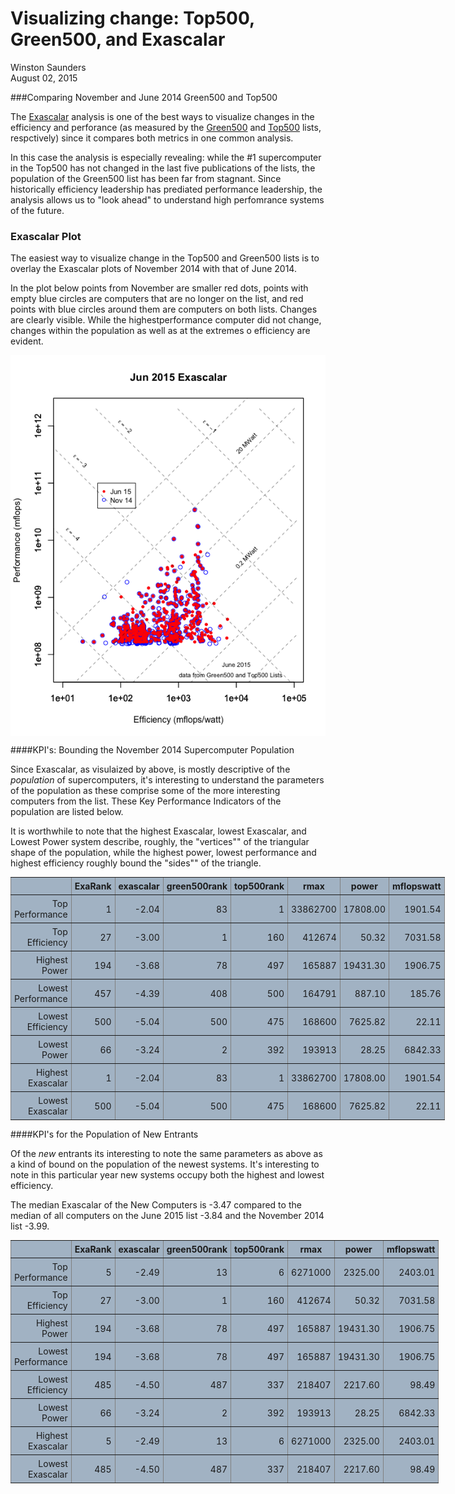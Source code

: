 # Visualizing change: Top500, Green500, and Exascalar
Winston Saunders  
August 02, 2015  

###Comparing November and June 2014 Green500 and Top500

The [Exascalar](http://www.datacenterknowledge.com/archives/2012/07/10/june-2012-exascalar-efficiency-dominates-hpc/) analysis is one of the best ways to visualize changes in the efficiency and perforance (as measured by the [Green500](http:\\green500.org) and [Top500](http:\\top500.org) lists, respctively) since it compares both metrics in one common analysis. 

In this case the analysis is especially revealing: while the #1 supercomputer in the Top500 has not changed in the last five publications of the lists, the population of the Green500 list has been far from stagnant. Since historically efficiency leadership has prediated performance leadership, the analysis allows us to "look ahead" to understand high perfomrance systems of the future. 





### Exascalar Plot 

The easiest way to visualize change in the Top500 and Green500 lists is to overlay the Exascalar plots of November 2014 with that of June 2014.  

In the plot below points from November are smaller red dots, points with empty blue circles are computers that are no longer on the list, and red points with blue circles around them are computers on both lists. Changes are clearly visible. While the highestperformance computer did not change, changes within the population as well as at the extremes o efficiency are evident.   

<img src="Exascalar_Visualization_July_2015_files/figure-html/unnamed-chunk-2-1.png" title="" alt="" style="display: block; margin: auto;" />

####KPI's: Bounding the November 2014 Supercomputer Population

Since Exascalar, as visulaized by above, is mostly descriptive of the _population_ of supercomputers, it's interesting to understand the parameters of the population as these comprise some of the more interesting computers from the list. These Key Performance Indicators of the population are listed below.  

It is worthwhile to note that the highest Exascalar, lowest Exascalar, and Lowest Power system describe, roughly, the "vertices"" of the triangular shape of the population, while the highest power, lowest performance and highest efficiency roughly bound the "sides"" of the triangle.  
 



<!-- html table generated in R 3.2.1 by xtable 1.7-4 package -->
<!-- Sun Aug  9 22:39:50 2015 -->
<table border=1>
<tr> <th>  </th> <th> ExaRank </th> <th> exascalar </th> <th> green500rank </th> <th> top500rank </th> <th> rmax </th> <th> power </th> <th> mflopswatt </th>  </tr>
  <tr> <td align="right"> Top Performance </td> <td align="right">   1 </td> <td align="right"> -2.04 </td> <td align="right">  83 </td> <td align="right">   1 </td> <td align="right"> 33862700 </td> <td align="right"> 17808.00 </td> <td align="right"> 1901.54 </td> </tr>
  <tr> <td align="right"> Top Efficiency </td> <td align="right">  27 </td> <td align="right"> -3.00 </td> <td align="right">   1 </td> <td align="right"> 160 </td> <td align="right"> 412674 </td> <td align="right"> 50.32 </td> <td align="right"> 7031.58 </td> </tr>
  <tr> <td align="right"> Highest Power </td> <td align="right"> 194 </td> <td align="right"> -3.68 </td> <td align="right">  78 </td> <td align="right"> 497 </td> <td align="right"> 165887 </td> <td align="right"> 19431.30 </td> <td align="right"> 1906.75 </td> </tr>
  <tr> <td align="right"> Lowest Performance </td> <td align="right"> 457 </td> <td align="right"> -4.39 </td> <td align="right"> 408 </td> <td align="right"> 500 </td> <td align="right"> 164791 </td> <td align="right"> 887.10 </td> <td align="right"> 185.76 </td> </tr>
  <tr> <td align="right"> Lowest Efficiency </td> <td align="right"> 500 </td> <td align="right"> -5.04 </td> <td align="right"> 500 </td> <td align="right"> 475 </td> <td align="right"> 168600 </td> <td align="right"> 7625.82 </td> <td align="right"> 22.11 </td> </tr>
  <tr> <td align="right"> Lowest Power </td> <td align="right">  66 </td> <td align="right"> -3.24 </td> <td align="right">   2 </td> <td align="right"> 392 </td> <td align="right"> 193913 </td> <td align="right"> 28.25 </td> <td align="right"> 6842.33 </td> </tr>
  <tr> <td align="right"> Highest Exascalar </td> <td align="right">   1 </td> <td align="right"> -2.04 </td> <td align="right">  83 </td> <td align="right">   1 </td> <td align="right"> 33862700 </td> <td align="right"> 17808.00 </td> <td align="right"> 1901.54 </td> </tr>
  <tr> <td align="right"> Lowest Exascalar </td> <td align="right"> 500 </td> <td align="right"> -5.04 </td> <td align="right"> 500 </td> <td align="right"> 475 </td> <td align="right"> 168600 </td> <td align="right"> 7625.82 </td> <td align="right"> 22.11 </td> </tr>
   </table>



####KPI's for the Population of New Entrants

Of the _new_ entrants its interesting to note the same parameters as above as a kind of bound on the population of the newest systems. It's interesting to note in this particular year new systems occupy both the highest and lowest efficiency. 




The median Exascalar of the New Computers is -3.47 compared to the median of all computers on the June 2015 list -3.84 and the November 2014 list -3.99.


<style>

table { 
    display: table;
    border-collapse: collapse;
    border-spacing: 10px;
    border-color: gray;
    background-color: #a1b2c3;
    text-align: center
    font: 12px arial, sans-serif;
}
th, td {
    
    padding: 5px;
}
</style>


<!-- html table generated in R 3.2.1 by xtable 1.7-4 package -->
<!-- Sun Aug  9 22:39:50 2015 -->
<table border=1>
<tr> <th>  </th> <th> ExaRank </th> <th> exascalar </th> <th> green500rank </th> <th> top500rank </th> <th> rmax </th> <th> power </th> <th> mflopswatt </th>  </tr>
  <tr> <td align="right"> Top Performance </td> <td align="right">   5 </td> <td align="right"> -2.49 </td> <td align="right">  13 </td> <td align="right">   6 </td> <td align="right"> 6271000 </td> <td align="right"> 2325.00 </td> <td align="right"> 2403.01 </td> </tr>
  <tr> <td align="right"> Top Efficiency </td> <td align="right">  27 </td> <td align="right"> -3.00 </td> <td align="right">   1 </td> <td align="right"> 160 </td> <td align="right"> 412674 </td> <td align="right"> 50.32 </td> <td align="right"> 7031.58 </td> </tr>
  <tr> <td align="right"> Highest Power </td> <td align="right"> 194 </td> <td align="right"> -3.68 </td> <td align="right">  78 </td> <td align="right"> 497 </td> <td align="right"> 165887 </td> <td align="right"> 19431.30 </td> <td align="right"> 1906.75 </td> </tr>
  <tr> <td align="right"> Lowest Performance </td> <td align="right"> 194 </td> <td align="right"> -3.68 </td> <td align="right">  78 </td> <td align="right"> 497 </td> <td align="right"> 165887 </td> <td align="right"> 19431.30 </td> <td align="right"> 1906.75 </td> </tr>
  <tr> <td align="right"> Lowest Efficiency </td> <td align="right"> 485 </td> <td align="right"> -4.50 </td> <td align="right"> 487 </td> <td align="right"> 337 </td> <td align="right"> 218407 </td> <td align="right"> 2217.60 </td> <td align="right"> 98.49 </td> </tr>
  <tr> <td align="right"> Lowest Power </td> <td align="right">  66 </td> <td align="right"> -3.24 </td> <td align="right">   2 </td> <td align="right"> 392 </td> <td align="right"> 193913 </td> <td align="right"> 28.25 </td> <td align="right"> 6842.33 </td> </tr>
  <tr> <td align="right"> Highest Exascalar </td> <td align="right">   5 </td> <td align="right"> -2.49 </td> <td align="right">  13 </td> <td align="right">   6 </td> <td align="right"> 6271000 </td> <td align="right"> 2325.00 </td> <td align="right"> 2403.01 </td> </tr>
  <tr> <td align="right"> Lowest Exascalar </td> <td align="right"> 485 </td> <td align="right"> -4.50 </td> <td align="right"> 487 </td> <td align="right"> 337 </td> <td align="right"> 218407 </td> <td align="right"> 2217.60 </td> <td align="right"> 98.49 </td> </tr>
   </table>







